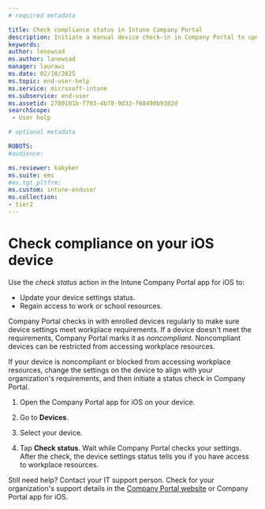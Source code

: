 ```yaml
---
# required metadata

title: Check compliance status in Intune Company Portal
description: Initiate a manual device check-in in Company Portal to update your device settings status and regain access to your work or school resources.  
keywords:
author: lenewsad
ms.author: lanewsad
manager: laurawi
ms.date: 02/18/2025
ms.topic: end-user-help
ms.service: microsoft-intune
ms.subservice: end-user
ms.assetid: 2780101b-f703-4b78-9d33-f68490b9382d
searchScope:
 - User help

# optional metadata

ROBOTS:  
#audience:

ms.reviewer: kakyker
ms.suite: ems
#ms.tgt_pltfrm:
ms.custom: intune-enduser
ms.collection:
- tier2
---
```



# Check compliance on your iOS device  
Use the *check status* action in the Intune Company Portal app for iOS to:  

* Update your device settings status.   
* Regain access to work or school resources.   

Company Portal checks in with enrolled devices regularly to make sure device settings meet workplace requirements. If a device doesn't meet the requirements, Company Portal marks it as *noncompliant*. Noncompliant devices can be restricted from accessing workplace resources. 

If your device is noncompliant or blocked from accessing workplace resources, change the settings on the device to align with your organization's requirements, and then initiate a status check in Company Portal.   

1. Open the Company Portal app for iOS on your device.   

2. Go to **Devices**.  
   
3. Select your device.  
   
4. Tap **Check status**. Wait while Company Portal checks your settings. After the check, the device settings status tells you if you have access to workplace resources.  

Still need help? Contact your IT support person. Check for your organization's support details in the [Company Portal website](https://go.microsoft.com/fwlink/?linkid=2010980) or Company Portal app for iOS.  




